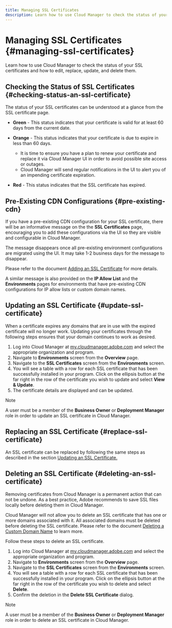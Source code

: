 ```yaml
---
title: Managing SSL Certificates
description: Learn how to use Cloud Manager to check the status of your SSL certificates and how to edit, replace, update, and delete them.
---
```


# Managing SSL Certificates {#managing-ssl-certificates}

Learn how to use Cloud Manager to check the status of your SSL certificates and how to edit, replace, update, and delete them.

## Checking the Status of SSL Certificates {#checking-status-an-ssl-certificate}

The status of your SSL certificates can be understood at a glance from the SSL certificate page.

* **Green** - This status indicates that your certificate is valid for at least 60 days from the current date.

* **Orange** - This status indicates that your certificate is due to expire in less than 60 days.
  * It is time to ensure you have a plan to renew your certificate and replace it via Cloud Manager UI in order to avoid possible site access or outages.
  * Cloud Manager will send regular notifications in the UI to alert you of an impending certificate expiration.

* **Red** - This status indicates that the SSL certificate has expired.

## Pre-Existing CDN Configurations {#pre-existing-cdn}

If you have a pre-existing CDN configuration for your SSL certificate, there will be an informative message on the the **SSL Certificates** page, encouraging you to add these configurations via the UI so they are visible and configurable in Cloud Manager.

The message disappears once all pre-existing environment configurations are migrated using the UI. It may take 1-2 business days for the message to disappear.

Please refer to the document [Adding an SSL Certificate](/help/implementing/cloud-manager/managing-ssl-certifications/add-ssl-certificate.md) for more details.

A similar message is also provided on the **IP Allow List** and the **Environments** pages for environments that have pre-existing CDN configurations for IP allow lists or custom domain names.

## Updating an SSL Certificate {#update-ssl-certificate}

When a certificate expires any domains that are in use with the expired certificate will no longer work. Updating your certificates through the following steps ensures that your domain continues to work as desired.

1. Log into Cloud Manager at [my.cloudmanager.adobe.com](https://my.cloudmanager.adobe.com/) and select the appropriate organization and program.
1. Navigate to **Environments** screen from the **Overview** page.
1. Navigate to the **SSL Certificates** screen from the **Environments** screen.
1. You will see a table with a row for each SSL certificate that has been successfully installed in your program. Click on the ellipsis button at the far right in the row of the certificate you wish to update and select **View &amp; Update**.
1. The certificate details are displayed and can be updated.

>[!NOTE]
>
>A user must be a member of the **Business Owner** or **Deployment Manager** role in order to update an SSL certificate in Cloud Manager.

## Replacing an SSL Certificate {#replace-ssl-certificate}

An SSL certificate can be replaced by following the same steps as described in the section [Updating an SSL Certificate.](#update-ssl-certificate)

## Deleting an SSL Certificate {#deleting-an-ssl-certificate}

Removing certificates from Cloud Manager is a permanent action that can not be undone. As a best practice, Adobe recommends to save SSL files locally before deleting them in Cloud Manager.

Cloud Manager will not allow you to delete an SSL certificate that has one or more domains associated with it. All associated domains must be deleted before deleting the SSL certificate. Please refer to the document [Deleting a Custom Domain Name](/help/implementing/cloud-manager/custom-domain-names/delete-custom-domain-name.md) to learn more.

Follow these steps to delete an SSL certificate.

1. Log into Cloud Manager at [my.cloudmanager.adobe.com](https://my.cloudmanager.adobe.com/) and select the appropriate organization and program.
1. Navigate to **Environments** screen from the **Overview** page.
1. Navigate to the **SSL Certificates** screen from the **Environments** screen.
1. You will see a table with a row for each SSL certificate that has been successfully installed in your program. Click on the ellipsis button at the far right in the row of the certificate you wish to delete and select **Delete**.
1. Confirm the deletion in the **Delete SSL Certificate** dialog.

>[!NOTE]
>
>A user must be a member of the **Business Owner** or **Deployment Manager** role in order to delete an SSL certificate in Cloud Manager.